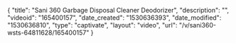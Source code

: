 {
    "title": "Sani 360 Garbage Disposal Cleaner Deodorizer",
    "description": "",
    "videoid": "165400157",
    "date_created": "1530636393",
    "date_modified": "1530636810",
    "type": "captivate",
    "layout": "video",
    "url": "\/v\/sani360-wsts-64811628\/165400157"
}